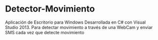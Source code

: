 # Detector-Movimiento
Aplicación de Escritorio para Windows Desarrollada en C# con Visual Studio 2013.
Para detectar movimiento a través de una WebCam y enviar SMS cada vez que detecte movimiento

